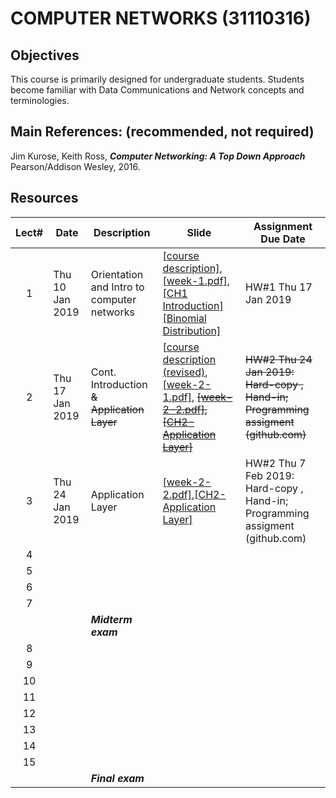 # COMPUTER NETWORKS (31110316)

## Objectives
 This course is  primarily designed for undergraduate students. Students become familiar with Data Communications and Network concepts and terminologies.

## Main References: (recommended, not required)

Jim Kurose, Keith Ross, ***Computer Networking: A Top Down Approach***  Pearson/Addison Wesley, 2016.

## Resources

| Lect# | Date | Description  |Slide| Assignment Due Date |
|:-----:|------|-------------|----|---------------------|
|  1 |Thu 10 Jan 2019| Orientation and Intro to computer networks| [[course description]](https://drive.google.com/open?id=1b4xUxLcNIRcNJVhsneF34xMjuDu4fgQ4), [[week-1.pdf]](https://drive.google.com/open?id=1xMhiEERIa1mZbZFEC62IO4_QRAaXblpp), [[CH1 Introduction]](https://drive.google.com/open?id=1biVHO2Df_sKDbTi-6UeUyvXy7ccxVDLM) [[Binomial Distribution]](https://drive.google.com/open?id=195B0Vb2iqSOi36s7G0rpFwtk9He_BuO6) | HW\#1 Thu 17 Jan 2019 |
|2   |Thu 17 Jan 2019| Cont. Introduction <s>\& Application Layer</s>  |[[course description (revised)](https://drive.google.com/open?id=1grWRaHZ_ZXtcnHJyhtAtv2ffofEAiorc), [[week-2-1.pdf]](https://drive.google.com/open?id=1hV9nLMVci7RROyTCqz2GxLIgg81WU917), <s>[[week-2-2.pdf]](https://drive.google.com/open?id=1ZU1WwCDz67Eq3GdrQmyncxJyafFrTHnW),[[CH2-Application Layer]](https://drive.google.com/open?id=1q4siKqIODb1clwWhln5IWm4Qni8HCZp0)</s> | <s>HW\#2 Thu 24 Jan 2019: Hard-copy , Hand-in; Programming assigment (github.com)</s> |
|3   |Thu 24 Jan 2019| Application Layer  |[[week-2-2.pdf]](https://drive.google.com/open?id=1ZU1WwCDz67Eq3GdrQmyncxJyafFrTHnW),[[CH2-Application Layer]](https://drive.google.com/open?id=1q4siKqIODb1clwWhln5IWm4Qni8HCZp0) |HW\#2 Thu 7 Feb 2019: Hard-copy , Hand-in; Programming assigment (github.com) |
|   4   |      |              |                     ||
|   5   |      |              |                     ||
|   6   |      |              |                     ||
|   7   |      |              |                     ||
|       |      | ***Midterm exam*** |  |                   |
|   8   |      |              |                     ||
|   9   |      |              |                     ||
|   10  |      |              |                     ||
|   11  |      |              |                     ||
|   12  |      |              |                     ||
|   13  |      |              |                     ||
|   14  |      |              |                     ||
|   15  |      |              |                     ||
|       |      | ***Final exam***   |                 |    |
